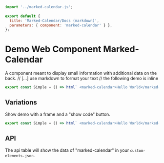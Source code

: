 ```js script
import '../marked-calendar.js';
 
export default {
  title: 'Marked-Calendar/Docs (markdown)',
  parameters: { component: 'marked-calendar' } },
};
```
 
# Demo Web Component Marked-Calendar
 
A component meant to display small information with additional data on the back.
// [...] use markdown to format your text
// the following demo is inline
 
```js story
export const Simple = () => html` <marked-calendar>Hello World</marked-calendar> `;
```
 
## Variations
 
Show demo with a frame and a "show code" button.
 
```js preview-story
export const Simple = () => html` <marked-calendar>Hello World</marked-calendar> `;
```
 
## API
 
The api table will show the data of "marked-calendar" in your `custom-elements.json`.
 
<sb-props of="marked-calendar"></sb-props>
